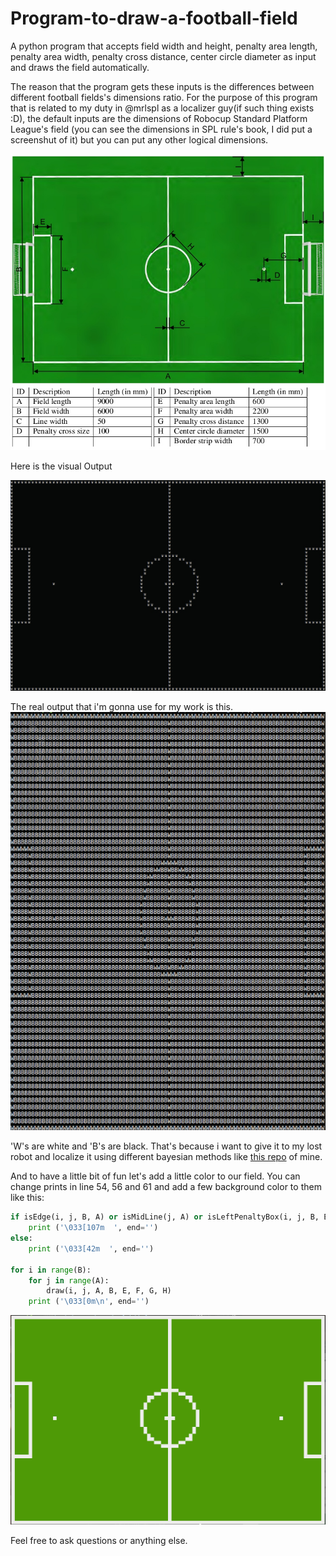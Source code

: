 # Program-to-draw-a-football-field
A python program that accepts field width and height, penalty area length, penalty area width, penalty cross distance, center circle diameter as input and draws the field automatically.

The reason that the program gets these inputs is the differences between different football fields's dimensions ratio.
For the purpose of this program that is related to my duty in @mrlspl as a localizer guy(if such thing exists :D), the default inputs are the dimensions of Robocup Standard Platform League's field (you can see the dimensions in SPL rule's book, I did put a screenshut of it) but you can put any other logical dimensions.


![Alt text](readmePics/SPLField.jpg?raw=true "SPL Field")

 Here is the visual Output

![Alt text](readmePics/beautifiedField.jpg?raw=true "Beautified Field")

The real output that i'm gonna use for my work is this.
![Alt text](readmePics/realField.jpg?raw=true "Real Field")

'W's are white and 'B's are black.
That's because i want to give it to my lost robot and localize it using different bayesian methods like
[this repo](https://github.com/amirhakimnejad/Histogram-filter-for-robot-localization) of mine.


And to have a little bit of fun let's add a little color to our field. You can change prints in line 54, 56 and 61 and add a few background color to them like this:
```Python
if isEdge(i, j, B, A) or isMidLine(j, A) or isLeftPenaltyBox(i, j, B, E, F) or isRightPenaltyBox(i, j, A, B, E, F) or isPenaltySpot(i, j, A, B, G) or isCircle(i, j, A, B, H) or isCenterSpot(i, j, A, B):
    print ('\033[107m  ', end='')
else:
    print ('\033[42m  ', end='')

for i in range(B):
    for j in range(A):
        draw(i, j, A, B, E, F, G, H)
    print ('\033[0m\n', end='')
```
![Alt text](readmePics/graphicalField.png?raw=true "Graphical Field")

Feel free to ask questions or anything else.

